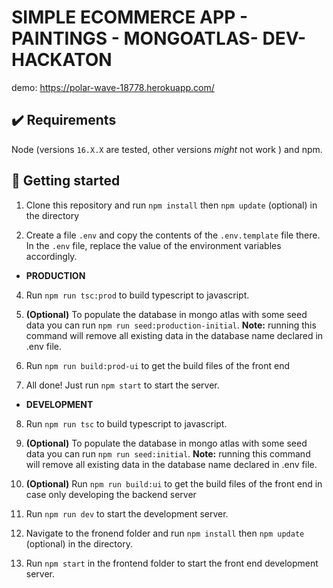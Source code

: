 # SIMPLE ECOMMERCE APP - PAINTINGS - MONGOATLAS- DEV- HACKATON

demo: https://polar-wave-18778.herokuapp.com/



## ✔️ Requirements

Node (versions `16.X.X` are tested,  other versions _might_ not work ) and npm. 

## 🚀 Getting started

1. Clone this repository and run `npm install` then  `npm update` (optional) in the directory

2.  Create a file `.env`  and copy the contents of the `.env.template` file there. In the `.env` file, replace the value of the environment variables accordingly.

- **PRODUCTION**

4. Run `npm run tsc:prod`  to build typescript to javascript.

5. **(Optional)** To populate the database in mongo atlas with some seed data you can run `npm run seed:production-initial`. **Note:** running this command will remove all existing data in the database name declared in .env file.

6. Run `npm run build:prod-ui` to get the build files of the front end

7. All done! Just run `npm start` to start the server. 


- **DEVELOPMENT**

8. Run `npm run tsc`  to build typescript to javascript.

9. **(Optional)** To populate the database in mongo atlas with some seed data you can run `npm run seed:initial`. **Note:** running this command will remove all existing data in the database name declared in .env file.

10.  **(Optional)**  Run `npm run build:ui` to get the build files of the front end in case only developing the backend server

12.  Run `npm run dev` to start the development server. 

11. Navigate to the fronend folder and run `npm install` then  `npm update` (optional) in the directory.

12.  Run `npm start` in the frontend folder to start the front end development server. 



